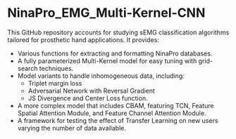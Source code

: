 # NinaPro_EMG_Multi-Kernel-CNN

This GitHub repository accounts for studying sEMG classification algorithms tailored for prosthetic hand applications. It provides:

- Various functions for extracting and formatting NinaPro databases.
- A fully parameterized Multi-Kernel model for easy tuning with grid-search techniques.
- Model variants to handle inhomogeneous data, including:
  - Triplet margin loss
  - Adversarial Network with Reversal Gradient
  - JS Divergence and Center Loss function.
- A more complex model that includes CBAM, featuring TCN, Feature Spatial Attention Module, and Feature Channel Attention Module.
- A framework for testing the effect of Transfer Learning on new users varying the number of data available.


